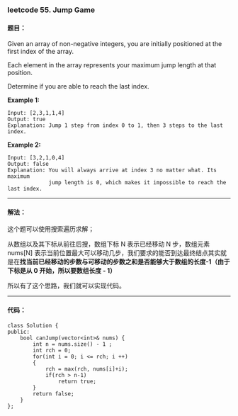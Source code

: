 ### leetcode 55. Jump Game 

#### 题目：

Given an array of non-negative integers, you are initially positioned at the first index of the array.

Each element in the array represents your maximum jump length at that position.

Determine if you are able to reach the last index.

**Example 1:**

```
Input: [2,3,1,1,4]
Output: true
Explanation: Jump 1 step from index 0 to 1, then 3 steps to the last index.
```

**Example 2:**

```
Input: [3,2,1,0,4]
Output: false
Explanation: You will always arrive at index 3 no matter what. Its maximum
             jump length is 0, which makes it impossible to reach the last index.
```

----

#### 解法：

这个题可以使用搜索遍历求解；

从数组以及其下标从前往后搜，数组下标 N 表示已经移动 N 步，数组元素 nums[N] 表示当前位置最大可以移动几步，我们要求的能否到达最终结点其实就是在**找当前已经移动的步数与可移动的步数之和是否能够大于数组的长度-1（由于下标是从 0 开始，所以要数组长度 - 1）** 

所以有了这个思路，我们就可以实现代码。

---

#### 代码：

```
class Solution {
public:
    bool canJump(vector<int>& nums) {
        int n = nums.size() - 1 ;
        int rch = 0;
        for(int i = 0; i <= rch; i ++)
        {
            rch = max(rch, nums[i]+i);
            if(rch > n-1)
                return true;
        }
        return false;
    }
};
```